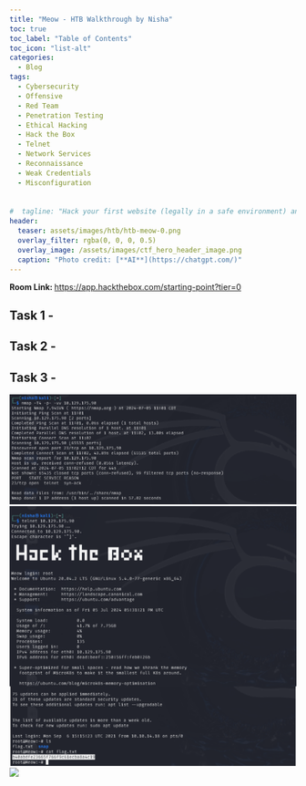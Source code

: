 ```yaml
---
title: "Meow - HTB Walkthrough by Nisha"
toc: true
toc_label: "Table of Contents"
toc_icon: "list-alt"
categories:
  - Blog
tags:
  - Cybersecurity
  - Offensive
  - Red Team
  - Penetration Testing
  - Ethical Hacking
  - Hack the Box
  - Telnet
  - Network Services
  - Reconnaissance
  - Weak Credentials
  - Misconfiguration

 
#  tagline: "Hack your first website (legally in a safe environment) and experience an ethical hacker's job."
header:
  teaser: assets/images/htb/htb-meow-0.png
  overlay_filter: rgba(0, 0, 0, 0.5)
  overlay_image: /assets/images/ctf_hero_header_image.png
  caption: "Photo credit: [**AI**](https://chatgpt.com/)"
---
```

<strong> Room Link: </strong>  <a href="https://app.hackthebox.com/starting-point?tier=0" target="_blank">https://app.hackthebox.com/starting-point?tier=0</a>

## Task 1 - 

## Task 2 - 

## Task 3 - 

<img src="/assets/images/htb/htb-meow-1.png">
<img src="/assets/images/htb/htb-meow-2.png">
<img src="/assets/images/htb/htb-meow-3.png">

